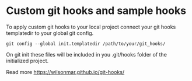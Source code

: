 # Custom git hooks and sample hooks

To apply custom git hooks to your local project connect your git hooks templatedir to your global git config.
```
git config --global init.templatedir /path/to/your/git_hooks/
```

On git init these files will be included in you .git/hooks folder of the initialized project.

Read more https://wilsonmar.github.io/git-hooks/
